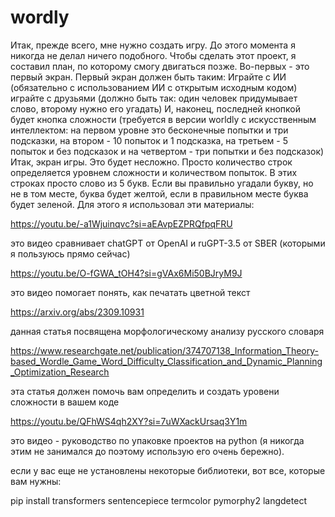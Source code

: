 # wordly
Итак, прежде всего, мне нужно создать игру.
До этого момента я никогда не делал ничего подобного.
Чтобы сделать этот проект, я составил план, по которому смогу двигаться позже.
Во-первых - это первый экран. Первый экран должен быть таким:
Играйте с ИИ (обязательно с использованием ИИ с открытым исходным кодом)
играйте с друзьями (должно быть так: один человек придумывает слово, второму нужно его угадать)
И, наконец, последней кнопкой будет кнопка сложности (требуется в версии worldly с искусственным интеллектом: на первом уровне это бесконечные попытки и три подсказки, на втором - 10 попыток и 1 подсказка, на третьем - 5 попыток и без подсказок и на четвертом - три попытки и без подсказок)
Итак, экран игры. Это будет несложно. Просто количество строк определяется уровнем сложности и количеством попыток. В этих строках просто слово из 5 букв. 
Если вы правильно угадали букву, но не в том месте, буква будет желтой, если в правильном месте буква будет зеленой.
Для этого я использовал эти материалы:

https://youtu.be/-a1Wjuinqvc?si=aEAvpEZPRQfpqFRU

это видео сравнивает chatGPT от OpenAI и ruGPT-3.5 от SBER (которыми я пользуюсь прямо сейчас)

https://youtu.be/O-fGWA_tOH4?si=gVAx6Mi50BJryM9J

это видео помогает понять, как печатать цветной текст

https://arxiv.org/abs/2309.10931

данная статья посвящена морфологическому анализу русского словаря

https://www.researchgate.net/publication/374707138_Information_Theory-based_Wordle_Game_Word_Difficulty_Classification_and_Dynamic_Planning_Optimization_Research

эта статья должен помочь вам определить и создать уровени сложности в вашем коде

https://youtu.be/QFhWS4qh2XY?si=7uWXackUrsaq3Y1m

это видео - руководство по упаковке проектов на python (я никогда этим не занимался до поэтому использую его очень бережно).


если у вас еще не установлены некоторые библиотеки, вот все, которые вам нужны:

pip install transformers sentencepiece termcolor pymorphy2 langdetect
